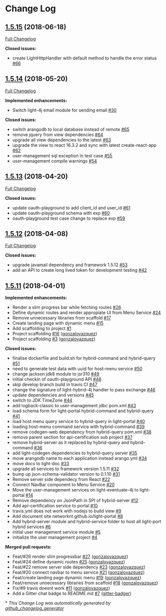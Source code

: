 # Change Log

## [1.5.15](https://github.com/networknt/light-portal/tree/1.5.15) (2018-06-18)
[Full Changelog](https://github.com/networknt/light-portal/compare/1.5.14...1.5.15)

**Closed issues:**

- create LightHttpHandler with default method to handle the error status [\#66](https://github.com/networknt/light-portal/issues/66)

## [1.5.14](https://github.com/networknt/light-portal/tree/1.5.14) (2018-05-20)
[Full Changelog](https://github.com/networknt/light-portal/compare/1.5.13...1.5.14)

**Implemented enhancements:**

- Switch light-4j email module for sending email [\#30](https://github.com/networknt/light-portal/issues/30)

**Closed issues:**

- switch arangodb to local database instead of remote [\#65](https://github.com/networknt/light-portal/issues/65)
- remove jquery from view dependencies [\#64](https://github.com/networknt/light-portal/issues/64)
- upgrade all view dependencies to the latest [\#63](https://github.com/networknt/light-portal/issues/63)
- upgrade the view to react 16.3.2 and sync with latest create-react-app [\#62](https://github.com/networknt/light-portal/issues/62)
- user-management sql exception in test case [\#55](https://github.com/networknt/light-portal/issues/55)
- user-management compile warnings [\#54](https://github.com/networknt/light-portal/issues/54)

## [1.5.13](https://github.com/networknt/light-portal/tree/1.5.13) (2018-04-20)
[Full Changelog](https://github.com/networknt/light-portal/compare/1.5.12...1.5.13)

**Closed issues:**

- update oauth-playground to add client\_id and user\_id [\#61](https://github.com/networknt/light-portal/issues/61)
- update oauth-playground schema with exp [\#60](https://github.com/networknt/light-portal/issues/60)
- oauth-playground test case change to replace exp [\#59](https://github.com/networknt/light-portal/issues/59)

## [1.5.12](https://github.com/networknt/light-portal/tree/1.5.12) (2018-04-08)
[Full Changelog](https://github.com/networknt/light-portal/compare/1.5.11...1.5.12)

**Closed issues:**

- upgrade javamail dependency and framework 1.5.12 [\#53](https://github.com/networknt/light-portal/issues/53)
- add an API to create long lived token for development testing [\#42](https://github.com/networknt/light-portal/issues/42)

## [1.5.11](https://github.com/networknt/light-portal/tree/1.5.11) (2018-04-01)
**Implemented enhancements:**

- Render a slim progress bar while fetching routes [\#26](https://github.com/networknt/light-portal/issues/26)
- Define dynamic routes and render appropiate UI from Menu Service [\#24](https://github.com/networknt/light-portal/issues/24)
- Remove unnecessary libraries from scaffold  [\#17](https://github.com/networknt/light-portal/issues/17)
- Create landing page with dynamic menu [\#15](https://github.com/networknt/light-portal/issues/15)
- Add scaffolding to project [\#1](https://github.com/networknt/light-portal/issues/1)
- Project scaffolding [\#16](https://github.com/networknt/light-portal/pull/16) ([gonzalovazquez](https://github.com/gonzalovazquez))
- Project scaffolding [\#3](https://github.com/networknt/light-portal/pull/3) ([gonzalovazquez](https://github.com/gonzalovazquez))

**Closed issues:**

- finalise dockerfile and build.sh for hybrid-command and hybrid-query [\#51](https://github.com/networknt/light-portal/issues/51)
- need to generate test data with uuid for host-menu service [\#50](https://github.com/networknt/light-portal/issues/50)
- change jackson jdk8 module to jsr310 [\#49](https://github.com/networknt/light-portal/issues/49)
- initial checkin of oauth-playground API [\#48](https://github.com/networknt/light-portal/issues/48)
- skip develop branch build in travis CI [\#47](https://github.com/networknt/light-portal/issues/47)
- change the signature of light-hybrid-4j handler to pass exchange [\#46](https://github.com/networknt/light-portal/issues/46)
- update dependencies and versions [\#45](https://github.com/networknt/light-portal/issues/45)
- switch to JDK TimeZone [\#44](https://github.com/networknt/light-portal/issues/44)
- add logback-classic to user-management jdbc pom.xml [\#43](https://github.com/networknt/light-portal/issues/43)
- load schema form for light-portal hybrid-command and hybrid-query [\#41](https://github.com/networknt/light-portal/issues/41)
- load host menu query service to hybrid-query in light-portal [\#40](https://github.com/networknt/light-portal/issues/40)
- loading host-menu command service with hybrid-command [\#39](https://github.com/networknt/light-portal/issues/39)
- remove codegen-web dependency from hybrid-query pom.xml [\#38](https://github.com/networknt/light-portal/issues/38)
- remove parent section for api-certification sub project [\#37](https://github.com/networknt/light-portal/issues/37)
- remove hybrid-server as it replaced by hybrid-query and hybrid-command [\#36](https://github.com/networknt/light-portal/issues/36)
- add light-codegen dependencies to hybrid-query server [\#35](https://github.com/networknt/light-portal/issues/35)
- move arangodb name to each application instead arango.yml [\#34](https://github.com/networknt/light-portal/issues/34)
- move docs to light-doc [\#33](https://github.com/networknt/light-portal/issues/33)
- upgrade all services to framework version 1.5.11 [\#32](https://github.com/networknt/light-portal/issues/32)
- bump up json-schema-validator version to 0.1.10 [\#31](https://github.com/networknt/light-portal/issues/31)
- Remove server side dependecy from React [\#22](https://github.com/networknt/light-portal/issues/22)
- Connect NavBar component to Menu Service [\#20](https://github.com/networknt/light-portal/issues/20)
- Move the user-management services on light-eventuate-4j to light-portal [\#14](https://github.com/networknt/light-portal/issues/14)
- Remove dependency on JsonPath in SPI of hybrid-server [\#12](https://github.com/networknt/light-portal/issues/12)
- Add api-certification service to portal [\#10](https://github.com/networknt/light-portal/issues/10)
- travis.yml does not work with nodejs to build view [\#9](https://github.com/networknt/light-portal/issues/9)
- Add document site networknt.github.io/light-portal [\#8](https://github.com/networknt/light-portal/issues/8)
- Add hybrid-server module and hybrid-service folder to host all light-port hybrid services [\#6](https://github.com/networknt/light-portal/issues/6)
- initial user management service module [\#5](https://github.com/networknt/light-portal/issues/5)
- initialize the user management project  [\#4](https://github.com/networknt/light-portal/issues/4)

**Merged pull requests:**

- Feat/\#26 render slim progressbar [\#27](https://github.com/networknt/light-portal/pull/27) ([gonzalovazquez](https://github.com/gonzalovazquez))
- Feat/\#24 define dynamic routes [\#25](https://github.com/networknt/light-portal/pull/25) ([gonzalovazquez](https://github.com/gonzalovazquez))
- Feat/\#22 remove server side dependency [\#23](https://github.com/networknt/light-portal/pull/23) ([gonzalovazquez](https://github.com/gonzalovazquez))
- Feat/\#20 connect navbar to menu service [\#21](https://github.com/networknt/light-portal/pull/21) ([gonzalovazquez](https://github.com/gonzalovazquez))
- Feat/create landing page dynamic menu [\#19](https://github.com/networknt/light-portal/pull/19) ([gonzalovazquez](https://github.com/gonzalovazquez))
- Feat/remove unnecessary libraries from scaffold [\#18](https://github.com/networknt/light-portal/pull/18) ([gonzalovazquez](https://github.com/gonzalovazquez))
- Fix/\#9 travis doesnt work [\#11](https://github.com/networknt/light-portal/pull/11) ([gonzalovazquez](https://github.com/gonzalovazquez))
- Add a Gitter chat badge to README.md [\#7](https://github.com/networknt/light-portal/pull/7) ([gitter-badger](https://github.com/gitter-badger))



\* *This Change Log was automatically generated by [github_changelog_generator](https://github.com/skywinder/Github-Changelog-Generator)*